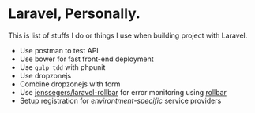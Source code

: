 # Laravel, Personally.

This is list of stuffs I do or things I use when building project with Laravel.

- Use postman to test API
- Use bower for fast front-end deployment
- Use `gulp tdd` with phpunit
- Use dropzonejs
- Combine dropzonejs with form
- Use [jenssegers/laravel-rollbar](https://github.com/jenssegers/laravel-rollbar) for error monitoring using [rollbar](https://rollbar.com)
- Setup registration for *environtment-specific* service providers